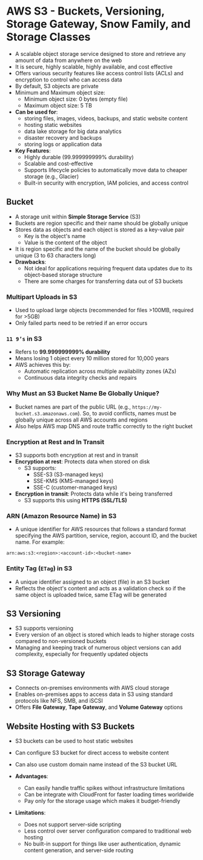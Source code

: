 # AWS S3 - Buckets, Versioning, Storage Gateway, Snow Family, and Storage Classes

- A scalable object storage service designed to store and retrieve any amount of data from anywhere on the web
- It is secure, highly scalable, highly available, and cost effective
- Offers various security features like access control lists (ACLs) and encryption to control who can access data
- By default, S3 objects are private
- Minimum and Maximum object size:
  - Minimum object size: 0 bytes (empty file)
  - Maximum object size: 5 TB
- **Can be used for**:
  - storing files, images, videos, backups, and static website content
  - hosting static websites
  - data lake storage for big data analytics
  - disaster recovery and backups
  - storing logs or application data
- **Key Features**:
  - Highly durable (99.999999999% durability)
  - Scalable and cost-effective
  - Supports lifecycle policies to automatically move data to cheaper storage (e.g., Glacier)
  - Built-in security with encryption, IAM policies, and access control

## Bucket
- A storage unit within **Simple Storage Service** (S3)
- Buckets are region specific and their name should be globally unique
- Stores data as objects and each object is stored as a key-value pair
  - Key is the object's name
  - Value is the content of the object
- It is region specific and the name of the bucket should be globally unique (3 to 63 characters long)
- **Drawbacks**:
  - Not ideal for applications requiring frequent data updates due to its object-based storage structure
  - There are some charges for transferring data out of S3 buckets

### Multipart Uploads in S3
- Used to upload large objects (recommended for files >100MB, required for >5GB)
- Only failed parts need to be retried if an error occurs

### `11 9’s` in S3
- Refers to **99.999999999% durability**
- Means losing 1 object every 10 million stored for 10,000 years
- AWS achieves this by:
  - Automatic replication across multiple availability zones (AZs)
  - Continuous data integrity checks and repairs


### Why Must an S3 Bucket Name Be Globally Unique?
- Bucket names are part of the public URL (e.g., `https://my-bucket.s3.amazonaws.com`). So, to avoid conflicts, names must be globally unique across all AWS accounts and regions
- Also helps AWS map DNS and route traffic correctly to the right bucket


### Encryption at Rest and In Transit
- S3 supports both encryption at rest and in transit
- **Encryption at rest**: Protects data when stored on disk
  - S3 supports:
    - SSE-S3 (S3-managed keys)
    - SSE-KMS (KMS-managed keys)
    - SSE-C (customer-managed keys)
- **Encryption in transit**: Protects data while it's being transferred
  - S3 supports this using **HTTPS (SSL/TLS)**


### ARN (Amazon Resource Name) in S3
- A unique identifier for AWS resources that follows a standard format specifying the AWS partition, service, region, account ID, and the bucket name. For example:
```
arn:aws:s3:<region>:<account-id>:<bucket-name>
```


### Entity Tag (`ETag`) in S3
- A unique identifier assigned to an object (file) in an S3 bucket
- Reflects the object's content and acts as a validation check so if the same object is uploaded twice, same ETag will be generated


## S3 Versioning
- S3 supports versioning
- Every version of an object is stored which leads to higher storage costs compared to non-versioned buckets
- Managing and keeping track of numerous object versions can add complexity, especially for frequently updated objects


## S3 Storage Gateway
- Connects on-premises environments with AWS cloud storage
- Enables on-premises apps to access data in S3 using standard protocols like NFS, SMB, and iSCSI
- Offers **File Gateway**, **Tape Gateway**, and **Volume Gateway** options


## Website Hosting with S3 Buckets
- S3 buckets can be used to host static websites
- Can configure S3 bucket for direct access to website content
- Can also use custom domain name instead of the S3 bucket URL

- **Advantages**:
  - Can easily handle traffic spikes without infrastructure limitations
  - Can be integrate with CloudFront for faster loading times worldwide
  - Pay only for the storage usage which makes it budget-friendly
- **Limitations**:
  - Does not support server-side scripting 
  - Less control over server configuration compared to traditional web hosting
  - No built-in support for things like user authentication, dynamic content generation, and server-side routing